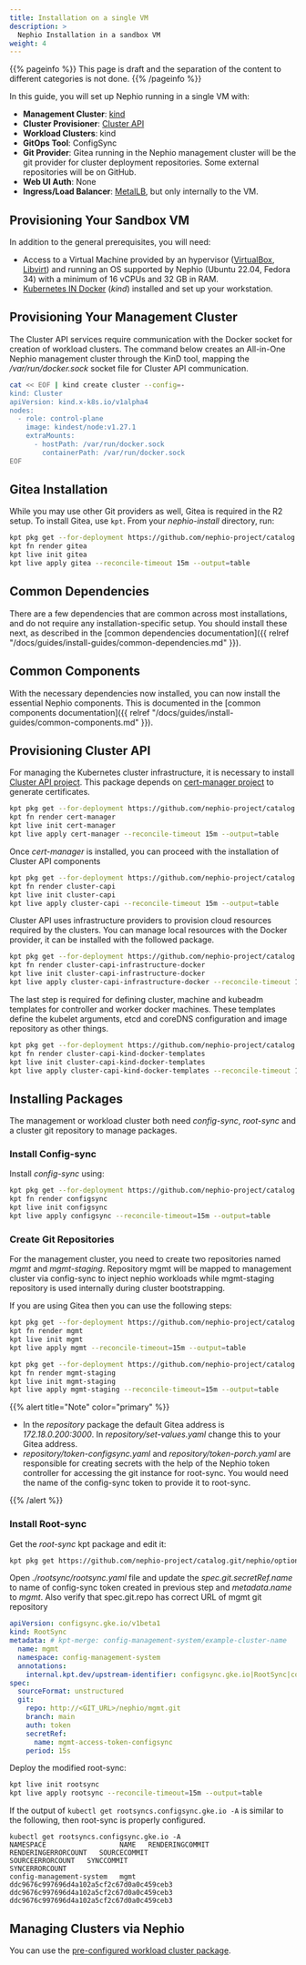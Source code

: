 ```yaml
---
title: Installation on a single VM
description: >
  Nephio Installation in a sandbox VM
weight: 4
---
```


{{% pageinfo %}}
This page is draft and the separation of the content to different categories is not done. 
{{% /pageinfo %}}

In this guide, you will set up Nephio running in a single VM with:

- **Management Cluster**: [kind](https://kind.sigs.k8s.io/)
- **Cluster Provisioner**: [Cluster API](https://cluster-api.sigs.k8s.io/)
- **Workload Clusters**: kind
- **GitOps Tool**: ConfigSync
- **Git Provider**: Gitea running in the Nephio management cluster will be the
  git provider for cluster deployment repositories. Some external repositories
  will be on GitHub.
- **Web UI Auth**: None
- **Ingress/Load Balancer**: [MetalLB](https://metallb.universe.tf/), but only internally to the VM.

## Provisioning Your Sandbox VM

In addition to the general prerequisites, you will need:

* Access to a Virtual Machine provided by an hypervisor ([VirtualBox](https://www.virtualbox.org/),
  [Libvirt](https://libvirt.org/)) and running an OS supported by Nephio (Ubuntu 22.04, Fedora 34) with a minimum
  of 16 vCPUs and 32 GB in RAM.
* [Kubernetes IN Docker](https://kind.sigs.k8s.io/) (*kind*) installed and set up your workstation.

## Provisioning Your Management Cluster

The Cluster API services require communication with the Docker socket for creation of workload clusters. The command
below creates an All-in-One Nephio management cluster through the KinD tool, mapping the */var/run/docker.sock* socket
file for Cluster API communication.

```bash
cat << EOF | kind create cluster --config=-
kind: Cluster
apiVersion: kind.x-k8s.io/v1alpha4
nodes:
  - role: control-plane
    image: kindest/node:v1.27.1
    extraMounts:
      - hostPath: /var/run/docker.sock
        containerPath: /var/run/docker.sock
EOF
```

## Gitea Installation

While you may use other Git providers as well, Gitea is required in the R2 setup. To install Gitea, use `kpt`. From your
*nephio-install* directory, run:

```bash
kpt pkg get --for-deployment https://github.com/nephio-project/catalog.git/distros/sandbox/gitea@origin/main
kpt fn render gitea
kpt live init gitea
kpt live apply gitea --reconcile-timeout 15m --output=table
```

## Common Dependencies

There are a few dependencies that are common across most installations, and do not require any installation-specific
setup. You should install these next, as described in the
[common dependencies documentation]({{ relref "/docs/guides/install-guides/common-dependencies.md" }}).

## Common Components

With the necessary dependencies now installed, you can now install the essential Nephio components. This is documented
in the [common components documentation]({{ relref "/docs/guides/install-guides/common-components.md" }}).

## Provisioning Cluster API

For managing the Kubernetes cluster infrastructure, it is necessary to install
[Cluster API project](https://cluster-api.sigs.k8s.io/). This package depends on
[cert-manager project](https://cert-manager.io/) to generate certificates.

```bash
kpt pkg get --for-deployment https://github.com/nephio-project/catalog.git/distros/sandbox/cert-manager@origin/main
kpt fn render cert-manager
kpt live init cert-manager
kpt live apply cert-manager --reconcile-timeout 15m --output=table
```

Once *cert-manager* is installed, you can proceed with the installation of Cluster API components

```bash
kpt pkg get --for-deployment https://github.com/nephio-project/catalog.git/infra/capi/cluster-capi@origin/main
kpt fn render cluster-capi
kpt live init cluster-capi
kpt live apply cluster-capi --reconcile-timeout 15m --output=table
```

Cluster API uses infrastructure providers to provision cloud resources required by the clusters. You can manage local
resources with the Docker provider, it can be installed with the followed package.

```bash
kpt pkg get --for-deployment https://github.com/nephio-project/catalog.git/infra/capi/cluster-capi-infrastructure-docker@origin/main
kpt fn render cluster-capi-infrastructure-docker
kpt live init cluster-capi-infrastructure-docker
kpt live apply cluster-capi-infrastructure-docker --reconcile-timeout 15m --output=table
```

The last step is required for defining cluster, machine and kubeadm templates for controller and worker docker
machines. These templates define the kubelet arguments, etcd and coreDNS configuration and image repository as other
things.

```bash
kpt pkg get --for-deployment https://github.com/nephio-project/catalog.git/infra/capi/cluster-capi-kind-docker-templates@origin/main
kpt fn render cluster-capi-kind-docker-templates
kpt live init cluster-capi-kind-docker-templates
kpt live apply cluster-capi-kind-docker-templates --reconcile-timeout 15m --output=table
```

## Installing Packages

The management or workload cluster both need *config-sync*, *root-sync* and a cluster git repository to manage packages. 

### Install Config-sync

Install *config-sync* using:

```bash
kpt pkg get --for-deployment https://github.com/nephio-project/catalog.git/nephio/core/configsync@origin/main
kpt fn render configsync
kpt live init configsync
kpt live apply configsync --reconcile-timeout=15m --output=table
```

### Create Git Repositories

For the management cluster, you need to create two repositories named *mgmt* and *mgmt-staging*. Repository mgmt will be mapped to management cluster via config-sync to inject nephio workloads while mgmt-staging repository is used internally during cluster bootstrapping.

If you are using Gitea then you can use the following steps:

```bash
kpt pkg get --for-deployment https://github.com/nephio-project/catalog.git/distros/sandbox/repository@origin/main mgmt
kpt fn render mgmt
kpt live init mgmt
kpt live apply mgmt --reconcile-timeout=15m --output=table
```

```bash
kpt pkg get --for-deployment https://github.com/nephio-project/catalog.git/distros/sandbox/repository@origin/main mgmt-staging
kpt fn render mgmt-staging
kpt live init mgmt-staging
kpt live apply mgmt-staging --reconcile-timeout=15m --output=table
```

{{% alert title="Note" color="primary" %}}

* In the *repository* package the default Gitea address is *172.18.0.200:3000*. 
In *repository/set-values.yaml* change this to your Gitea address.
* *repository/token-configsync.yaml* and *repository/token-porch.yaml* are 
responsible for creating secrets with the help of the Nephio token controller 
for accessing the git instance for root-sync. 
You would need the name of the config-sync token to provide it to root-sync.

{{% /alert %}}

### Install Root-sync

Get the *root-sync* kpt package and edit it:

```bash
kpt pkg get https://github.com/nephio-project/catalog.git/nephio/optional/rootsync@origin/main
```

Open *./rootsync/rootsync.yaml* file and update the *spec.git.secretRef.name* to name of config-sync token created in previous step and *metadata.name* to *mgmt*. Also verify that spec.git.repo has correct URL of mgmt git repository

```yaml
apiVersion: configsync.gke.io/v1beta1
kind: RootSync
metadata: # kpt-merge: config-management-system/example-cluster-name
  name: mgmt
  namespace: config-management-system
  annotations:
    internal.kpt.dev/upstream-identifier: configsync.gke.io|RootSync|config-management-system|example-cluster-name
spec:
  sourceFormat: unstructured
  git:
    repo: http://<GIT_URL>/nephio/mgmt.git
    branch: main
    auth: token
    secretRef:
      name: mgmt-access-token-configsync
    period: 15s
```

Deploy the modified root-sync:

```bash
kpt live init rootsync
kpt live apply rootsync --reconcile-timeout=15m --output=table
```

If the output of `kubectl get rootsyncs.configsync.gke.io -A` 
is similar to the following, then root-sync is properly configured. 

```console
kubectl get rootsyncs.configsync.gke.io -A
NAMESPACE                  NAME   RENDERINGCOMMIT                            RENDERINGERRORCOUNT   SOURCECOMMIT                               SOURCEERRORCOUNT   SYNCCOMMIT                                 SYNCERRORCOUNT
config-management-system   mgmt   ddc9676c997696d4a102a5cf2c67d0a0c459ceb3                         ddc9676c997696d4a102a5cf2c67d0a0c459ceb3                      ddc9676c997696d4a102a5cf2c67d0a0c459ceb3   
```

## Managing Clusters via Nephio 

You can use the [pre-configured workload cluster package](https://github.com/nephio-project/catalog/tree/main/infra/capi/nephio-workload-cluster).  
